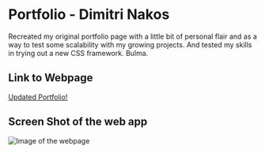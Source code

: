 # Portfolio - Dimitri Nakos

Recreated my original portfolio page with a little bit of personal
flair and as a way to test some scalability with my growing projects.
And tested my skills in trying out a new CSS framework.  Bulma.

## Link to Webpage
[Updated Portfolio!](https://diminako.github.io/portfolio_updated/)

## Screen Shot of the web app

![Image of the webpage](https://raw.githubusercontent.com/diminako/portfolio_updated/main/assets/screenshot.png)
